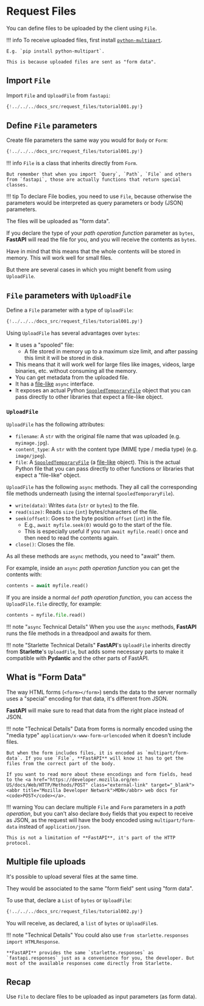 # Request Files

You can define files to be uploaded by the client using `File`.

!!! info
    To receive uploaded files, first install <a href="https://andrew-d.github.io/python-multipart/" class="external-link" target="_blank">`python-multipart`</a>.

    E.g. `pip install python-multipart`.

    This is because uploaded files are sent as "form data".

## Import `File`

Import `File` and `UploadFile` from `fastapi`:

```Python hl_lines="1"
{!../../../docs_src/request_files/tutorial001.py!}
```

## Define `File` parameters

Create file parameters the same way you would for `Body` or `Form`:

```Python hl_lines="7"
{!../../../docs_src/request_files/tutorial001.py!}
```

!!! info
    `File` is a class that inherits directly from `Form`.

    But remember that when you import `Query`, `Path`, `File` and others from `fastapi`, those are actually functions that return special classes.

!!! tip
    To declare File bodies, you need to use `File`, because otherwise the parameters would be interpreted as query parameters or body (JSON) parameters.

The files will be uploaded as "form data".

If you declare the type of your *path operation function* parameter as `bytes`, **FastAPI** will read the file for you, and you will receive the contents as `bytes`.

Have in mind that this means that the whole contents will be stored in memory. This will work well for small files.

But there are several cases in which you might benefit from using `UploadFile`.

## `File` parameters with `UploadFile`

Define a `File` parameter with a type of `UploadFile`:

```Python hl_lines="12"
{!../../../docs_src/request_files/tutorial001.py!}
```

Using `UploadFile` has several advantages over `bytes`:

* It uses a "spooled" file:
    * A file stored in memory up to a maximum size limit, and after passing this limit it will be stored in disk.
* This means that it will work well for large files like images, videos, large binaries, etc. without consuming all the memory.
* You can get metadata from the uploaded file.
* It has a <a href="https://docs.python.org/3/glossary.html#term-file-like-object" class="external-link" target="_blank">file-like</a> `async` interface.
* It exposes an actual Python <a href="https://docs.python.org/3/library/tempfile.html#tempfile.SpooledTemporaryFile" class="external-link" target="_blank">`SpooledTemporaryFile`</a> object that you can pass directly to other libraries that expect a file-like object.

### `UploadFile`

`UploadFile` has the following attributes:

* `filename`: A `str` with the original file name that was uploaded (e.g. `myimage.jpg`).
* `content_type`: A `str` with the content type (MIME type / media type) (e.g. `image/jpeg`).
* `file`: A <a href="https://docs.python.org/3/library/tempfile.html#tempfile.SpooledTemporaryFile" class="external-link" target="_blank">`SpooledTemporaryFile`</a> (a <a href="https://docs.python.org/3/glossary.html#term-file-like-object" class="external-link" target="_blank">file-like</a> object). This is the actual Python file that you can pass directly to other functions or libraries that expect a "file-like" object.

`UploadFile` has the following `async` methods. They all call the corresponding file methods underneath (using the internal `SpooledTemporaryFile`).

* `write(data)`: Writes `data` (`str` or `bytes`) to the file.
* `read(size)`: Reads `size` (`int`) bytes/characters of the file.
* `seek(offset)`: Goes to the byte position `offset` (`int`) in the file.
    * E.g., `await myfile.seek(0)` would go to the start of the file.
    * This is especially useful if you run `await myfile.read()` once and then need to read the contents again.
* `close()`: Closes the file.

As all these methods are `async` methods, you need to "await" them.

For example, inside an `async` *path operation function* you can get the contents with:

```Python
contents = await myfile.read()
```

If you are inside a normal `def` *path operation function*, you can access the `UploadFile.file` directly, for example:

```Python
contents = myfile.file.read()
```

!!! note "`async` Technical Details"
    When you use the `async` methods, **FastAPI** runs the file methods in a threadpool and awaits for them.

!!! note "Starlette Technical Details"
    **FastAPI**'s `UploadFile` inherits directly from **Starlette**'s `UploadFile`, but adds some necessary parts to make it compatible with **Pydantic** and the other parts of FastAPI.

## What is "Form Data"

The way HTML forms (`<form></form>`) sends the data to the server normally uses a "special" encoding for that data, it's different from JSON.

**FastAPI** will make sure to read that data from the right place instead of JSON.

!!! note "Technical Details"
    Data from forms is normally encoded using the "media type" `application/x-www-form-urlencoded` when it doesn't include files.

    But when the form includes files, it is encoded as `multipart/form-data`. If you use `File`, **FastAPI** will know it has to get the files from the correct part of the body.
    
    If you want to read more about these encodings and form fields, head to the <a href="https://developer.mozilla.org/en-US/docs/Web/HTTP/Methods/POST" class="external-link" target="_blank"><abbr title="Mozilla Developer Network">MDN</abbr> web docs for <code>POST</code></a>.

!!! warning
    You can declare multiple `File` and `Form` parameters in a *path operation*, but you can't also declare `Body` fields that you expect to receive as JSON, as the request will have the body encoded using `multipart/form-data` instead of `application/json`.

    This is not a limitation of **FastAPI**, it's part of the HTTP protocol.

## Multiple file uploads

It's possible to upload several files at the same time.

They would be associated to the same "form field" sent using "form data".

To use that, declare a `List` of `bytes` or `UploadFile`:

```Python hl_lines="10  15"
{!../../../docs_src/request_files/tutorial002.py!}
```

You will receive, as declared, a `list` of `bytes` or `UploadFile`s.

!!! note "Technical Details"
    You could also use `from starlette.responses import HTMLResponse`.

    **FastAPI** provides the same `starlette.responses` as `fastapi.responses` just as a convenience for you, the developer. But most of the available responses come directly from Starlette.

## Recap

Use `File` to declare files to be uploaded as input parameters (as form data).
